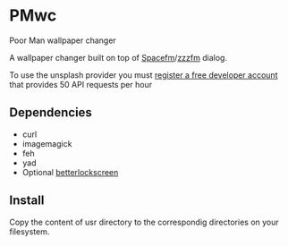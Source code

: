 # PMwc
Poor Man wallpaper changer

A wallpaper changer built on top of [Spacefm](http://ignorantguru.github.io/spacefm/spacefm-manual-en.html#dialog "Spacefm dialog")/[zzzfm](https://gitlab.com/antix-contribs/zzzfm) dialog.

To use the unsplash provider you must [register a free developer account](https://unsplash.com/documentation#creating-a-developer-account) that provides 50 API requests per hour


## Dependencies

 - curl
 - imagemagick
 - feh
 - yad
 - Optional [betterlockscreen](https://github.com/betterlockscreen/betterlockscreen)

## Install

Copy the content of usr directory to the correspondig directories on your filesystem.

